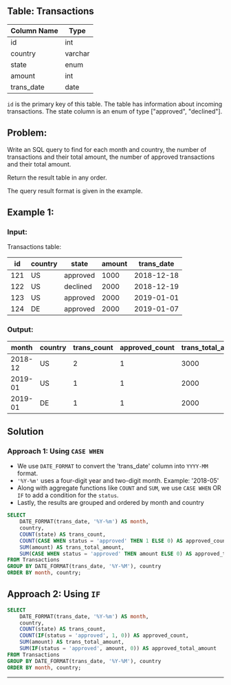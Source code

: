## Table: Transactions


| Column Name   | Type    |
|---------------|---------|
| id            | int     |
| country       | varchar |
| state         | enum    |
| amount        | int     |
| trans_date    | date    |

`id` is the primary key of this table.
The table has information about incoming transactions.
The state column is an enum of type ["approved", "declined"].
 
## Problem:

Write an SQL query to find for each month and country, the number of transactions and their total amount, the number of approved transactions and their total amount.

Return the result table in any order.

The query result format is given in the example.

 

## Example 1:

### Input: 

Transactions table:

| id   | country | state    | amount | trans_date |
-------|---------|----------|--------|------------|
| 121  | US      | approved | 1000   | 2018-12-18 |
| 122  | US      | declined | 2000   | 2018-12-19 |
| 123  | US      | approved | 2000   | 2019-01-01 |
| 124  | DE      | approved | 2000   | 2019-01-07 |


### Output: 

| month    | country | trans_count | approved_count | trans_total_amount | approved_total_amount |
-----------|---------|-------------|----------------|--------------------|-----------------------|
| 2018-12  | US      | 2           | 1              | 3000               | 1000                  |
| 2019-01  | US      | 1           | 1              | 2000               | 2000                  |
| 2019-01  | DE      | 1           | 1              | 2000               | 2000                  |


## Solution 

### Approach 1: Using `CASE WHEN` 

* We use `DATE_FORMAT` to convert the 'trans_date' column into `YYYY-MM` format. 
* `'%Y-%m'` uses a four-digit year and two-digit month. Example: '2018-05'
* Along with aggregate functions like `COUNT` and `SUM`, we use `CASE WHEN` OR `IF` to add a condition for the `status`. 
* Lastly, the results are grouped and ordered by month and country

```sql 
SELECT 
    DATE_FORMAT(trans_date, '%Y-%m') AS month,
    country,
    COUNT(state) AS trans_count,
    COUNT(CASE WHEN status = 'approved' THEN 1 ELSE 0) AS approved_count,
    SUM(amount) AS trans_total_amount, 
    SUM(CASE WHEN status = 'approved' THEN amount ELSE 0) AS approved_total_amount
FROM Transactions 
GROUP BY DATE_FORMAT(trans_date, '%Y-%M'), country
ORDER BY month, country;
```

## Approach 2: Using `IF`

```sql
SELECT 
    DATE_FORMAT(trans_date, '%Y-%m') AS month,
    country,
    COUNT(state) AS trans_count,
    COUNT(IF(status = 'approved', 1, 0)) AS approved_count,
    SUM(amount) AS trans_total_amount, 
    SUM(IF(status = 'approved', amount, 0)) AS approved_total_amount
FROM Transactions 
GROUP BY DATE_FORMAT(trans_date, '%Y-%M'), country
ORDER BY month, country;
```


---
